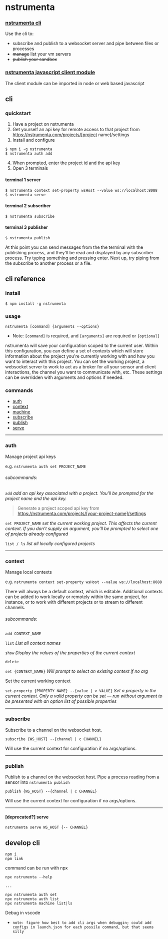 # nstrumenta

### [nstrumenta cli](#cli)

Use the cli to:

- subscribe and publish to a websocket server and pipe between files or processes 
- ~~manage~~ list your vm servers
- ~~publish your sandbox~~

### [nstrumenta javascript client module](#client)

The client module can be imported in node or web based javascript 

## <a name="cli"></a>cli

### quickstart

1. Have a project on nstrumenta
2. Get yourself an api key for remote access to that project from https://nstrumenta.com/projects/[project name]/settings
3. Install and configure

```console
$ npm i -g nstrumenta
$ nstrumenta auth add 
```
4. When prompted, enter the project id and the api key
5. Open 3 terminals

#### terminal 1 server

```console
$ nstrumenta context set-property wsHost --value ws://localhost:8088
$ nstrumenta serve
```

#### terminal 2 subscriber

```console
$ nstrumenta subscribe
```

#### terminal 3 publisher

```console
$ nstrumenta publish 
```

At this point you can send messages from the the terminal with the publishing process, and they'll be read and displayed by any subscriber process. Try typing something and pressing enter. Next up, try piping from the subscribe to another process or a file.

## cli reference

### install

```
$ npm install -g nstrumenta
```

### usage

```
nstrumenta [command] {arguments --options}
```

* Note: `[command]` is required, and `[arguments]` are required or `{optional}`

nstrumenta will save your configuration scoped to the current user. Within this configuration, you can define a set of contexts which will store information about the project you're currently working with and how you want to interact with this project. You can set the working project, a websocket server to work to act as a broker for all your sensor and client interactions, the channel you want to communicate with, etc. These settings can be overridden with arguments and options if needed.  

### commands

- [auth](#auth)
- [context](#context)
- [machine](#machine)
- [subscribe](#subscribe)
- [publish](#publish)
- [serve](#serve)

***

### <a name="auth"></a> auth

Manage project api keys

e.g. `nstrumenta auth set PROJECT_NAME`

###### subcommands:

`add` _add an api key associated with a project. You'll be prompted for the project name and the api key._

> Generate a project scoped api key from https://nstrumenta.com/projects/[your-project-name]/settings 

`set PROJECT_NAME` s*et the current working project. This affects the current context. If you don't supply an argument, you'll be prompted to select one of projects already configured*

`list / ls` _list all locally configured projects_

***

### <a name="context"></a> context

Manage local contexts

 e.g. `nstrumenta context set-property wsHost --value ws://localhost:8088`

There will always be a default context, which is editable. Additional contexts can be added to work locally or remotely within the same project, for instance, or to work with different projects or to stream to different channels. 

###### subcommands:

`add CONTEXT_NAME`

`list` _List all context names_

`show` _Display the values of the properties of the current context_ 

`delete`

`set {CONTEXT_NAME}` _Will prompt to select an existing context if no arg_

Set the current working context

`set-property {PROPERTY_NAME} --{value | v VALUE}`
_Set a property in the current context. Only a valid property can be set — run without argument to be presented with an option list of possible properties_

***

### <a name="subscribe"></a> subscribe

Subscribe to a channel on the websocket host.

```
subscribe {WS_HOST} --{channel | c CHANNEL}
```

Will use the current context for configuration if no args/options.  

***

### <a name="publish"></a>publish

Publish to a channel on the websocket host. Pipe a process reading from a sensor into `nstrumenta publish`

```
publish {WS_HOST} --{channel | c CHANNEL}
```

Will use the current context for configuration if no args/options.

***

#### [deprecated?] serve

```
nstrumenta serve WS_HOST {-- CHANNEL}
```

## develop cli

```
npm i
npm link
```

command can be run with npx

```
npx nstrumenta --help

...

npx nstrumenta auth set
npx nstrumenta auth list
npx nstrumenta machine list|ls
```

Debug in vscode

* `note: figure how best to add cli args when debuggin; could add configs in launch.json for each possile command, but that seems silly`
